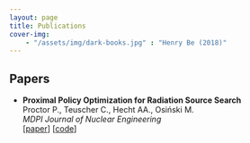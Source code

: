 ```yaml
---
layout: page
title: Publications
cover-img:
    - "/assets/img/dark-books.jpg" : "Henry Be (2018)"
---
```

## Papers
- **Proximal Policy Optimization for Radiation Source Search** <br>
   Proctor P., Teuscher C., Hecht AA., Osiński M.	<br>
   *MDPI Journal of Nuclear Engineering* <br>
   [[paper](https://www.mdpi.com/2673-4362/2/4/29)] [[code](https://github.com/peproctor/radiation_ppo)] <br>

